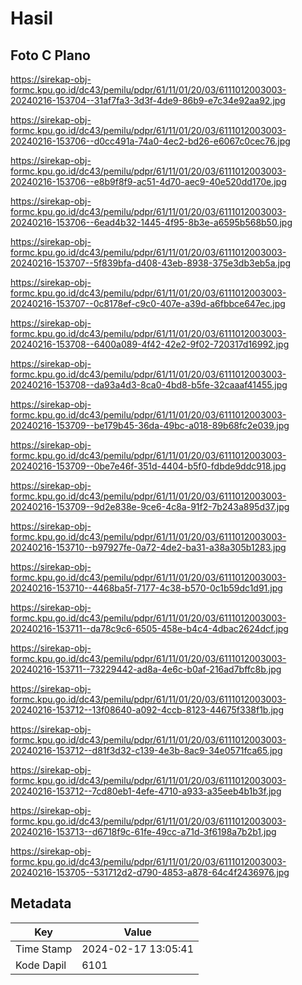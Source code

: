 # Hasil

## Foto C Plano

https://sirekap-obj-formc.kpu.go.id/dc43/pemilu/pdpr/61/11/01/20/03/6111012003003-20240216-153704--31af7fa3-3d3f-4de9-86b9-e7c34e92aa92.jpg

https://sirekap-obj-formc.kpu.go.id/dc43/pemilu/pdpr/61/11/01/20/03/6111012003003-20240216-153706--d0cc491a-74a0-4ec2-bd26-e6067c0cec76.jpg

https://sirekap-obj-formc.kpu.go.id/dc43/pemilu/pdpr/61/11/01/20/03/6111012003003-20240216-153706--e8b9f8f9-ac51-4d70-aec9-40e520dd170e.jpg

https://sirekap-obj-formc.kpu.go.id/dc43/pemilu/pdpr/61/11/01/20/03/6111012003003-20240216-153706--6ead4b32-1445-4f95-8b3e-a6595b568b50.jpg

https://sirekap-obj-formc.kpu.go.id/dc43/pemilu/pdpr/61/11/01/20/03/6111012003003-20240216-153707--5f839bfa-d408-43eb-8938-375e3db3eb5a.jpg

https://sirekap-obj-formc.kpu.go.id/dc43/pemilu/pdpr/61/11/01/20/03/6111012003003-20240216-153707--0c8178ef-c9c0-407e-a39d-a6fbbce647ec.jpg

https://sirekap-obj-formc.kpu.go.id/dc43/pemilu/pdpr/61/11/01/20/03/6111012003003-20240216-153708--6400a089-4f42-42e2-9f02-720317d16992.jpg

https://sirekap-obj-formc.kpu.go.id/dc43/pemilu/pdpr/61/11/01/20/03/6111012003003-20240216-153708--da93a4d3-8ca0-4bd8-b5fe-32caaaf41455.jpg

https://sirekap-obj-formc.kpu.go.id/dc43/pemilu/pdpr/61/11/01/20/03/6111012003003-20240216-153709--be179b45-36da-49bc-a018-89b68fc2e039.jpg

https://sirekap-obj-formc.kpu.go.id/dc43/pemilu/pdpr/61/11/01/20/03/6111012003003-20240216-153709--0be7e46f-351d-4404-b5f0-fdbde9ddc918.jpg

https://sirekap-obj-formc.kpu.go.id/dc43/pemilu/pdpr/61/11/01/20/03/6111012003003-20240216-153709--9d2e838e-9ce6-4c8a-91f2-7b243a895d37.jpg

https://sirekap-obj-formc.kpu.go.id/dc43/pemilu/pdpr/61/11/01/20/03/6111012003003-20240216-153710--b97927fe-0a72-4de2-ba31-a38a305b1283.jpg

https://sirekap-obj-formc.kpu.go.id/dc43/pemilu/pdpr/61/11/01/20/03/6111012003003-20240216-153710--4468ba5f-7177-4c38-b570-0c1b59dc1d91.jpg

https://sirekap-obj-formc.kpu.go.id/dc43/pemilu/pdpr/61/11/01/20/03/6111012003003-20240216-153711--da78c9c6-6505-458e-b4c4-4dbac2624dcf.jpg

https://sirekap-obj-formc.kpu.go.id/dc43/pemilu/pdpr/61/11/01/20/03/6111012003003-20240216-153711--73229442-ad8a-4e6c-b0af-216ad7bffc8b.jpg

https://sirekap-obj-formc.kpu.go.id/dc43/pemilu/pdpr/61/11/01/20/03/6111012003003-20240216-153712--13f08640-a092-4ccb-8123-44675f338f1b.jpg

https://sirekap-obj-formc.kpu.go.id/dc43/pemilu/pdpr/61/11/01/20/03/6111012003003-20240216-153712--d81f3d32-c139-4e3b-8ac9-34e0571fca65.jpg

https://sirekap-obj-formc.kpu.go.id/dc43/pemilu/pdpr/61/11/01/20/03/6111012003003-20240216-153712--7cd80eb1-4efe-4710-a933-a35eeb4b1b3f.jpg

https://sirekap-obj-formc.kpu.go.id/dc43/pemilu/pdpr/61/11/01/20/03/6111012003003-20240216-153713--d6718f9c-61fe-49cc-a71d-3f6198a7b2b1.jpg

https://sirekap-obj-formc.kpu.go.id/dc43/pemilu/pdpr/61/11/01/20/03/6111012003003-20240216-153705--531712d2-d790-4853-a878-64c4f2436976.jpg


## Metadata

| Key        | Value               |
| ---------- | ------------------- |
| Time Stamp | 2024-02-17 13:05:41 |
| Kode Dapil | 6101                |



